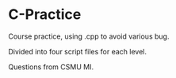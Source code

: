 # C-Practice
Course practice, using .cpp to avoid various bug.

Divided into four script files for each level.

Questions from CSMU MI.
